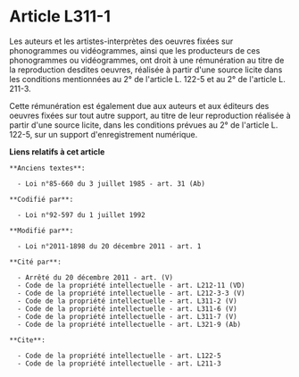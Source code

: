 # Article L311-1

Les auteurs et les artistes-interprètes des oeuvres fixées sur phonogrammes ou vidéogrammes, ainsi que les producteurs de ces
phonogrammes ou vidéogrammes, ont droit à une rémunération au titre de la reproduction desdites oeuvres, réalisée à partir
d'une source licite dans les conditions mentionnées au 2° de l'article L. 122-5 et au 2° de l'article L. 211-3. 

Cette rémunération est également due aux auteurs et aux éditeurs des oeuvres fixées sur tout autre support, au titre de leur
reproduction réalisée à partir d'une source licite, dans les conditions prévues au 2° de l'article L. 122-5, sur un support
d'enregistrement numérique.

**Liens relatifs à cet article**

	**Anciens textes**:

	  - Loi n°85-660 du 3 juillet 1985 - art. 31 (Ab)

	**Codifié par**:

	  - Loi n°92-597 du 1 juillet 1992

	**Modifié par**:

	  - Loi n°2011-1898 du 20 décembre 2011 - art. 1

	**Cité par**:

	  - Arrêté du 20 décembre 2011 - art. (V)
	  - Code de la propriété intellectuelle - art. L212-11 (VD)
	  - Code de la propriété intellectuelle - art. L212-3-3 (V)
	  - Code de la propriété intellectuelle - art. L311-2 (V)
	  - Code de la propriété intellectuelle - art. L311-6 (V)
	  - Code de la propriété intellectuelle - art. L311-7 (V)
	  - Code de la propriété intellectuelle - art. L321-9 (Ab)

	**Cite**:

	  - Code de la propriété intellectuelle - art. L122-5
	  - Code de la propriété intellectuelle - art. L211-3
